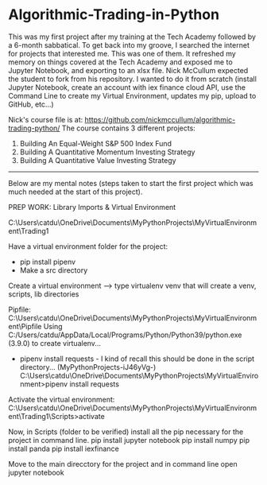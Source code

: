 # Algorithmic-Trading-in-Python
This was my first project after my training at the Tech Academy followed by a 6-month sabbatical. To get back into my groove, I searched the internet for projects that interested me. This was one of them. It refreshed my memory on things covered at the Tech Academy and exposed me to Jupyter Notebook, and exporting to an xlsx file. Nick McCullum expected the student to fork from his repository. I wanted to do it from scratch (install Jupyter Notebook, create an account with iex finance cloud API, use the Command Line to create my Virtual Environment, updates my pip, upload to GitHub, etc...)

Nick's course file is at: https://github.com/nickmccullum/algorithmic-trading-python/
The course contains 3 different projects:
1) Building An Equal-Weight S&P 500 Index Fund
2) Building A Quantitative Momentum Investing Strategy
3) Building A Quantitative Value Investing Strategy

-------------------------------------------------------
Below are my mental notes (steps taken to start the first project which was much needed at the start of this project). 

PREP WORK: Library Imports & Virtual Environment

C:\Users\catdu\OneDrive\Documents\MyPythonProjects\MyVirtualEnvironment\Trading1

Have a virtual environment folder for the project:
 - pip install pipenv
 - Make a src directory

Create a virtual environment --> type virtualenv venv
that will create a venv, scripts, lib directories

Pipfile: 
C:\Users\catdu\OneDrive\Documents\MyPythonProjects\MyVirtualEnvironment\Pipfile
Using 
C:/Users/catdu/AppData/Local/Programs/Python/Python39/python.exe (3.9.0) to create virtualenv...

- pipenv install requests - I kind of recall this should be done in the script directory...
(MyPythonProjects-iJ46yVg-) C:\Users\catdu\OneDrive\Documents\MyPythonProjects\MyVirtualEnvironment>pipenv install requests

Activate the virtual environment: 
C:\Users\catdu\OneDrive\Documents\MyPythonProjects\MyVirtualEnvironment\Trading1\Scripts>activate

Now, in Scripts (folder to be verified) install all the pip necessary for the project in command line.
pip install jupyter notebook
pip install numpy
pip install panda
pip install iexfinance


Move to the main direcctory for the project and in command line open jupyter notebook
